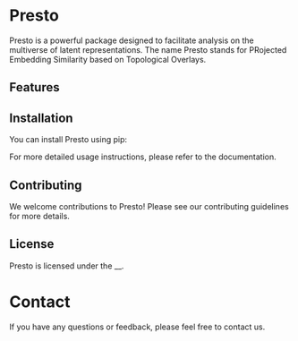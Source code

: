 # Presto
Presto is a powerful package designed to facilitate analysis on the multiverse of latent representations. The name Presto stands for PRojected Embedding Similarity based on Topological Overlays.

## Features

## Installation
You can install Presto using pip:

For more detailed usage instructions, please refer to the documentation.

## Contributing
We welcome contributions to Presto! Please see our contributing guidelines for more details.

## License
Presto is licensed under the __.

# Contact
If you have any questions or feedback, please feel free to contact us.